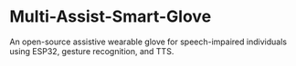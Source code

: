 # Multi-Assist-Smart-Glove
An open-source assistive wearable glove for speech-impaired individuals using ESP32, gesture recognition, and TTS.
